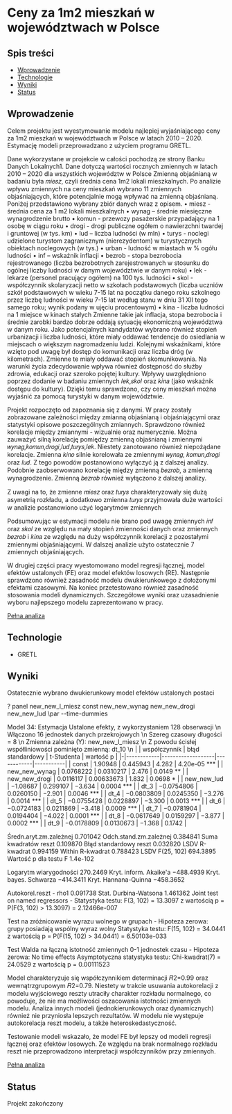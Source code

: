# Ceny za 1m2 mieszkań w województwach w Polsce

## Spis treści
* [Wprowadzenie](#Wprowadzenie)
* [Technologie](#Technologie)
* [Wyniki](#Wyniki)
* [Status](#Status)

## Wprowadzenie
Celem projektu jest wyestymowanie modelu najlepiej wyjaśniającego ceny za 1m2 mieszkań w województwach w Polsce w latach 2010 – 2020. Estymację modeli przeprowadzano z użyciem programu GRETL.

Dane wykorzystane w projekcie w całości pochodzą ze strony Banku Danych Lokalnych1. Dane dotyczą wartości rocznych zmiennych w latach 2010 – 2020 dla wszystkich województw w Polsce
Zmienną objaśnianą w badaniu była 𝑚𝑖𝑒𝑠𝑧, czyli średnia cena 1m2 lokali mieszkalnych. Po analizie wpływu zmiennych na ceny mieszkań wybrano 11 zmiennych objaśniających, które potencjalnie mogą wpływać na zmienną objaśnianą. Poniżej przedstawiono wybrany zbiór danych wraz z opisem.
• miesz - średnia cena za 1 m2 lokali mieszkalnych
• wynag – średnie miesięczne wynagrodzenie brutto
• komun - przewozy pasażerskie przypadający na 1 osobę w ciągu roku
• drogi - drogi publiczne ogółem o nawierzchni twardej i gruntowej (w tys. km)
• lud – liczba ludności (w mln)
• turys - noclegi udzielone turystom zagranicznym (nierezydentom) w turystycznych obiektach noclegowych (w tys.)
• urban - ludność w miastach w % ogółu ludności
• inf – wskaźnik inflacji
• bezrob - stopa bezrobocia rejestrowanego (liczba bezrobotnych zarejestrowanych w stosunku do ogólnej liczby ludności w danym województwie w danym roku)
• lek - lekarze (personel pracujący ogółem) na 100 tys. ludności
• skol - współczynnik skolaryzacji netto w szkołach podstawowych (liczba uczniów szkół podstawowych w wieku 7-15 lat na początku danego roku szkolnego przez liczbę ludności w wieku 7-15 lat według stanu w dniu 31 XII tego samego roku; wynik podany w ujęciu procentowym)
• kina - liczba ludności na 1 miejsce w kinach stałych
Zmienne takie jak inflacja, stopa bezrobocia i średnie zarobki bardzo dobrze oddają sytuację ekonomiczną województwa w danym roku. Jako potencjalnych kandydatów wybrano również stopień urbanizacji i liczba ludności, które miały oddawać tendencje do osiedlania w miejscach o większym nagromadzeniu ludzi. Kolejnymi wskaźnikami, które wzięto pod uwagę był dostęp do komunikacji oraz liczba dróg (w kilometrach). Zmienne te miały oddawać stopień skomunikowania. Na warunki życia zdecydowanie wpływa również dostępność do służby zdrowia, edukacji oraz szeroko pojętej kultury. Wpływy uwzględniono poprzez dodanie w badaniu zmiennych 𝑙𝑒𝑘,𝑠𝑘𝑜𝑙 oraz 𝑘𝑖𝑛𝑎 (jako wskaźnik dostępu do kultury). Dzięki temu sprawdzono, czy ceny mieszkań można wyjaśnić za pomocą turystyki w danym województwie.

Projekt rozpoczęto od zapoznania się z danymi. W pracy zostały zobrazowane zależności między zmianną objaśnianą i objaśniającymi oraz statystyki opisowe poszczególnych zmiannych. Sprawdzono również korelacje między zmiannymi - wizualnie oraz numerycznie. Można zauważyć silną korelację pomiędzy zmienną objaśnianą i zmiennymi 𝑤𝑦𝑛𝑎𝑔,𝑘𝑜𝑚𝑢𝑛,𝑑𝑟𝑜𝑔𝑖,𝑙𝑢𝑑,𝑡𝑢𝑟𝑦𝑠,𝑙𝑒𝑘. Niestety zanotowano również niepożądane korelacje. Zmienna 𝑘𝑖𝑛𝑜 silnie korelowała ze zmiennymi 𝑤𝑦𝑛𝑎𝑔, 𝑘𝑜𝑚𝑢𝑛,𝑑𝑟𝑜𝑔𝑖 oraz 𝑙𝑢𝑑. Z tego powodów postanowiono wyłączyć ją z dalszej analizy. Podobnie zaobserwowano korelację między zmienną 𝑏𝑒𝑧𝑟𝑜𝑏, a zmienną wynagrodzenie. Zmienną 𝑏𝑒𝑧𝑟𝑜𝑏 również wyłączono z dalszej analizy.

Z uwagi na to, że zmienne 𝑚𝑖𝑒𝑠𝑧 oraz 𝑡𝑢𝑟𝑦𝑠 charakteryzowały się dużą asymetrią rozkładu, a dodatkowo zmienna 𝑡𝑢𝑟𝑦𝑠 przyjmowała duże wartości w analizie postanowiono użyć logarytmów zmiennych

Podsumowując w estymacji modelu nie brano pod uwagę zmiennych 𝑖𝑛𝑓 oraz 𝑠𝑘𝑜𝑙 ze względu na mały stopień zmienności danych oraz zmiennych 𝑏𝑒𝑧𝑟𝑜𝑏 i 𝑘𝑖𝑛𝑎 ze względu na duży współczynnik korelacji z pozostałymi zmiennymi objaśniającymi. W dalszej analizie użyto ostatecznie 7 zmiennych objaśniających.

W drugiej części pracy wyestomowano model regresji łącznej, model efektów ustalonych (FE) oraz model efektów losowych (RE). Następnie sprawdzono również zasadność modelu dwukierunkowego z dołożonymi efektami czasowymi. Na koniec przetestowano również zasadność stosowania modeli dynamicznych. Szczegółowe wyniki oraz uzasadnienie wyboru najlepszego modelu zaprezentowano w pracy. 

[Pełna analiza](https://github.com/Lukkud/Multidimensional_panel_data/blob/main/Lukasz_Chuchra_projekt.pdf)

## Technologie 
* GRETL

## Wyniki
Ostatecznie wybrano dwukierunkowy model efektów ustalonych postaci

? panel new_new_l_miesz const new_new_wynag new_new_drogi new_new_lud \par --time-dummies

Model 34: Estymacja Ustalone efekty, z wykorzystaniem 128 obserwacji \n
Włączono 16 jednostek danych przekrojowych \n
Szereg czasowy długości = 8 \n
Zmienna zależna (Y): new_new_l_miesz \n
Z powodu ścisłej współliniowości pominięto zmienną: dt_10 \n
| | współczynnik | błąd standardowy | t-Studenta | wartość p |
|-|------------|-------------------|------------|-----------|
| const | 1.90948 | 0.445943 | 4.282 | 4.20e-05 *** |
| new_new_wynag | 0.0768222 | 0.0310217 | 2.476 | 0.0149 ** |
| new_new_drogi | 0.0116117 | 0.00633673 | 1.832 | 0.0698 * |
| new_new_lud | −1.08687 | 0.299107 | −3.634 | 0.0004 *** |
| dt_3 | −0.0754806 | 0.0260150 | −2.901 | 0.0046 *** |
| dt_4 | −0.0803809 | 0.0245350 | −3.276 | 0.0014 *** |
| dt_5 | −0.0755428 | 0.0228897 | −3.300 | 0.0013 *** |
| dt_6 | −0.0724183 | 0.0211869 | −3.418 | 0.0009 *** |
| dt_7 | −0.0781904 | 0.0194404 | −4.022 | 0.0001 *** |
| dt_8 | −0.0617649 | 0.0159297 | −3.877 | 0.0002 *** |
| dt_9 | −0.0178809 | 0.0130673 | −1.368 | 0.1742 |

Średn.aryt.zm.zależnej 0.701042 
Odch.stand.zm.zależnej 0.384841
Suma kwadratów reszt 0.109870 
Błąd standardowy reszt 0.032820
LSDV R-kwadrat 0.994159 Within R-kwadrat 0.788423
LSDV F(25, 102) 694.3895 Wartość p dla testu F 1.4e-102

Logarytm wiarygodności 270.2469 
Kryt. inform. Akaike'a −488.4939
Kryt. bayes. Schwarza −414.3411 
Kryt. Hannana-Quinna −458.3652

Autokorel.reszt - rho1 0.091738 Stat. Durbina-Watsona 1.461362
Joint test on named regressors -
Statystyka testu: F(3, 102) = 13.3097
z wartością p = P(F(3, 102) > 13.3097) = 2.12466e-007

Test na zróżnicowanie wyrazu wolnego w grupach -
Hipoteza zerowa: grupy posiadają wspólny wyraz wolny
Statystyka testu: F(15, 102) = 34.0441
z wartością p = P(F(15, 102) > 34.0441) = 6.50103e-033

Test Walda na łączną istotność zmiennych 0-1 jednostek czasu -
Hipoteza zerowa: No time effects
Asymptotyczna statystyka testu: Chi-kwadrat(7) = 24.0529
z wartością p = 0.00111523

Model charakteryzuje się współczynnikiem determinacji 𝑅2=0.99 oraz wewnątrzgrupowym 𝑅2=0.79. Niestety w trakcie usuwania autokorelacji z modelu wyjściowego reszty utraciły charakter rozkładu normalnego, co powoduje, że nie ma możliwości oszacowania istotności zmiennych modelu.
Analiza innych modeli (jednokierunkowych oraz dynamicznych) również nie przyniosła lepszych rezultatów.
W modelu nie występuje autokorelacja reszt modelu, a także heteroskedastyczność.

Testowanie modeli wskazało, że model FE był lepszy od modeli regresji łącznej oraz efektów losowych.
Ze względu na brak normalnego rozkładu reszt nie przeprowadzono interpretacji współczynników przy zmiennych.

[Pełna analiza](https://github.com/Lukkud/Multidimensional_panel_data/blob/main/Lukasz_Chuchra_projekt.pdf)

## Status
Projekt zakończony
